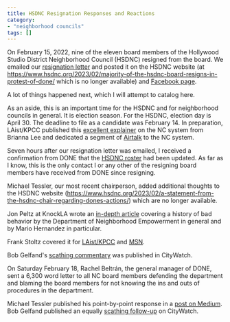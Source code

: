 ```yaml
---
title: HSDNC Resignation Responses and Reactions
category:
- "neighborhood councils"
tags: []
---
```


<style type="text/css">
  blockquote {
    background-color: #dfe1e2; // base-lighter
    border-radius: 4px;
    border-radius: 4px;
    padding: 3em;
    width: fit-content;
  }
</style>

On February 15, 2022,
nine of the eleven
board members
of the Hollywood Studio District Neighborhood Council (HSDNC)
resigned
from the board.
We emailed
our [resignation letter](/hsdnc-resignation)
and posted it
on the HSDNC website
(at https://www.hsdnc.org/2023/02/majority-of-the-hsdnc-board-resigns-in-protest-of-done/
which is no longer available)
and [Facebook page](https://www.facebook.com/theHSDNC/posts/pfbid02Kgo6PBnfoPkFLJsCrcEddEDV54tF3XsoKyMc3HSDsZ3qRPqPTzyBX7ZDHi8SU9CUl).

A lot of things
happened next,
which I will attempt
to catalog here.

As an aside,
this is
an important time
for the HSDNC
and for neighborhood councils
in general.
It is
election season.
For the HSDNC,
election day is
April 30.
The deadline
to file
as a candidate
was February 14.
In preparation,
LAist/KPCC published
this [excellent explainer](https://laist.com/news/politics/how-to-run-for-neighborhood-council-los-angeles)
on the NC system
from Brianna Lee and
dedicated a segment
of [Airtalk](https://www.kpcc.org/podcast/airtalk/public-transit-use-continues-to-dip-what-would-it-take-for-you-to-catch-a-ride)
to the NC system.

Seven hours after
our resignation letter
was emailed,
I received
a confirmation
from DONE
that the [HSDNC roster](https://empowerla.org/hsdnc/)
had been updated.
As far
as I know,
this is
the only contact
I or any other
of the resigning board members
have received
from DONE
since resigning.

Michael Tessler,
our most recent chairperson,
added additional thoughts
to the HSDNC website
(https://www.hsdnc.org/2023/02/a-statement-from-the-hsdnc-chair-regarding-dones-actions/)
which are no longer available.

Jon Peltz
at KnockLA
wrote an [in-depth article](https://knock-la.com/mario-hernandez-neighborhood-council-lasd/)
covering a history
of bad behavior
by the Department of Neighborhood Empowerment
in general
and by Mario Hernandez
in particular.

Frank Stoltz covered it
for [LAist/KPCC](https://laist.com/news/politics/most-of-an-la-neighborhood-council-board-quits-after-city-forces-spending-on-sheriffs-foundation-event)
and [MSN](https://www.msn.com/en-us/news/us/most-of-an-la-neighborhood-council-board-quits-after-city-forces-spending-on-sheriff-s-foundation-event/ar-AA17AEfY).

Bob Gelfand's
[scathing commentary](https://citywatchla.com/index.php/cw/gelfand-s-world/26478-a-smoking-gun-held-by-done)
was published in CityWatch.


On Saturday February 18,
Rachel Beltrán,
the general manager
of DONE,
sent a
6,300 word letter
to all NC board members
defending
the department
and blaming
the board members
for not knowing
the ins and outs
of procedures
in the department.

<!--
Dear Neighborhood Council Leaders:

On February 15, 2023, the Department became aware of the resignation of several board members serving on the Hollywood Studio District Neighborhood Council (HSDNC) (see attached letters). The Department of Neighborhood Empowerment was disappointed and saddened to learn about the resignations. It is always concerning when a board member leaves the neighborhood council system, whatever the reason.

Specific to this situation, the Department is reviewing the circumstances associated with their decision to resign. According to the attached letters, the resigning members expressed strong objections over a decision made by the neighborhood empowerment advocate relative to an outreach event. After conducting an internal review and interviewing the employee(s) involved, a final determination will be made in the coming weeks.

However, one most confusing item we are trying to understand is why the board members did not appeal the neighborhood empowerment advocate's decision to the director who oversees the neighborhood council, as is our protocol. Several of these board members have reached out to us in the past and know we are accessible and responsive. Their decision to not contact the supervisor is particularly confusing considering the employee had been serving the neighborhood council well, having worked closely and collaboratively with the board to support their struggles while in exhaustive effort status approximately a year ago. We would have liked to have had an opportunity to work with them to resolve the matter.

For context, in January, the HSDNC was placed into Exhaustive Efforts (EE) for the second time after having been released from EE for the same challenges that caused them to fall into EE the last time, failing to meet the expectations of neighborhood councils as prescribed in The Plan for a Citywide System of Neighborhood Councils. More information about the exhaustive effort process is provided below.

In the first instance of EE, with the assistance of the neighborhood empowerment advocate charged with providing direct neighborhood council support, they complied with the requirements of the EE work plan to create outreach and strategic goals. Implementing a successful outreach plan is essential to an NC's EE work plan.
With the Department's assistance in 2022, the HSDNC executed the outreach plan's deliverables and contributed $35,000 to 5 organizations for the Paul Williams week of service, which consisted of community cleanups, as one example.

After being released from EE status on July 20, 2022, the HSDNC returned to facing the same challenges. Unfortunately, in the seven months following, the HSDNC could convene only two public meetings, July 2022 and September 2022, primarily because board members didn't show up or could not commit to attending meetings.

Under Los Angeles Administrative Code Section 22.810.1(e), the Department may place a neighborhood council board into Exhaustive Efforts (EE) by taking over all powers vested in the neighborhood council board to bring the neighborhood council or its members into compliance with applicable law, rule or regulation. Such actions may involve freezing of NC funds, and the Department may run board meetings, revise and update operating rules such as bylaws and/or standing rules, and mandate board training and/or staffing to focus on specific problems at the neighborhood council's expense. Every situation is different; as such, no one solution fits all.

The NC must complete the EE work plan to return to regular status. The work plan was sent to the board on January 27 and reviewed with them at the February 8, 2023, board meeting. The work plan informs the board of the requirement to attend meetings during EE status and possible removal if requirements are not met. The work plan also specified requirements to engage in outreach activities and ensure inclusive engagement in their NC. These are only a few of the HSDNC's EE Work Plan elements.

The Department used its judgment to identify opportunities to reach as many people as possible. The Sheriff's Youth Foundation regional event, to which the resigning board members objected, would have allowed the NC to promote itself with at-risk children and low-income families, who usually do not participate in the neighborhood council. Also, participation in this event was previously recommended by the board member serving as outreach chair. It is our understanding that no objections were raised about participating at that time.

Also, the upcoming elections are an opportunity to create awareness about the NC and get people involved and interested in board service. Therefore, the staff, using the Department's authority prescribed in the administrative code while an NC is in exhaustive effort, expended funds to design, produce and mail a call for candidates mailer sent in English and Spanish to approximately 5,000 stakeholders w/in the NCs jurisdiction. This successful Department-initiated effort delivered most of the new people who will soon lead this neighborhood council along with those remaining.

An appeal to the director overseeing the HSDNC could have been made. The decision of the staff member could have been overruled by the director had the request been made. There was sufficient time to appeal to the director between the February 8 meeting and February 15, when the Department received the resignations. The board members had ample time to present their objections directly to the Department. The first step is communicating concerns with the employee's supervisor (director). If there is no satisfaction at that level, they are encouraged to contact the director of administrative services or the general manager.

At this point, we are working with the remaining board members and preparing the board to receive the new stakeholders who will be affirmed in the coming weeks. In addition, we are continuing to assess whether the Sheriff Youth Foundation event is an appropriate event in which to participate and will work with the current and new board members on the subject.

The most important focus should be to increase awareness and engagement of stakeholders with the Hollywood Studio District Neighborhood Council.


Raquel Beltrán

Raquel Beltran (she/her)
General Manager
Department of Neighborhood Empowerment
-->

Michael Tessler
published
his point-by-point
response in
a [post on Medium](https://medium.com/@MJTessler/former-hsdnc-chairs-response-to-the-department-of-neighborhood-empowerment-s-email-to-nc-leaders-34d555c934f7).
Bob Gelfand published
an equally [scathing follow-up](https://citywatchla.com/index.php/cw/gelfand-s-world/26504-d-o-n-e-keeps-on-digging)
on CityWatch.
